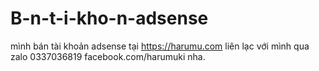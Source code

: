 # B-n-t-i-kho-n-adsense
mình bán tài khoản adsense tại https://harumu.com liên lạc với mình qua zalo 0337036819 facebook.com/harumuki nha.
